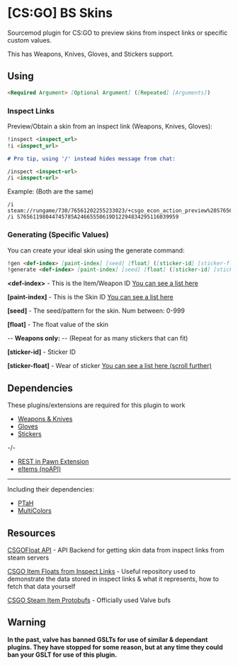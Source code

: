 # [CS:GO] BS Skins

Sourcemod plugin for CS:GO to preview skins from inspect links or specific custom values.

This has Weapons, Knives, Gloves, and Stickers support.

## Using

```md
<Required Argument> [Optional Argument] ([Repeated] [Arguments])
```

### Inspect Links

Preview/Obtain a skin from an inspect link (Weapons, Knives, Gloves):

```md
!inspect <inspect_url>
!i <inspect_url>

# Pro tip, using '/' instead hides message from chat:

/inspect <inspect-url>
/i <inspect-url>
```

Example: (Both are the same)

```
/i steam://rungame/730/76561202255233023/+csgo_econ_action_preview%20S76561198044745785A24665550619D12294834295116039959
/i S76561198044745785A24665550619D12294834295116039959
```

### Generating (Specific Values)

You can create your ideal skin using the generate command:

```md
!gen <def-index> [paint-index] [seed] [float] ([sticker-id] [sticker-float])
!generate <def-index> [paint-index] [seed] [float] ([sticker-id] [sticker-float])
```

**\<def-index>** - This is the Item/Weapon ID [You can see a list here](https://tf2b.com/itemlist.php?gid=730)

**[paint-index]** - This is the Skin ID [You can see a list here](https://github.com/adamb70/CSGO-skin-ID-dumper/blob/master/item_index.txt)

**[seed]** - The seed/pattern for the skin. Num between: 0-999

**[float]** - The float value of the skin

--
**Weapons only:** -- (Repeat for as many stickers that can fit)

**[sticker-id]** - Sticker ID

**[sticker-float]** - Wear of sticker [You can see a list here (scroll further)](https://tf2b.com/itemlist.php?gid=730)

## Dependencies

These plugins/extensions are required for this plugin to work

- [Weapons & Knives](https://github.com/psp1g/csgo_weapons)
- [Gloves](https://github.com/psp1g/csgo_gloves)
- [Stickers](https://github.com/psp1g/csgo_stickers)

-/-

- [REST in Pawn Extension](https://github.com/ErikMinekus/sm-ripext)
- [eItems (noAPI)](https://github.com/quasemago/eItems/releases/tag/0.10_noapi)

---

Including their dependencies:

- [PTaH](https://github.com/komashchenko/PTaH)
- [MultiColors](https://github.com/Bara/Multi-Colors)

## Resources

[CSGOFloat API](https://github.com/csgofloat/inspect) - API Backend for getting skin data from inspect links from steam servers

[CSGO Item Floats from Inspect Links](https://github.com/Tewki/CSGO-Item-Floats-From-Inspect-Links) - Useful repository used to demonstrate the data stored in inspect links & what it represents, how to fetch that data yourself

[CSGO Steam Item Protobufs](https://github.com/SteamRE/SteamKit/blob/f94c56ce371b2ec76794ed284b80582bae47cea4/Resources/Protobufs/csgo/cstrike15_gcmessages.proto#L657-L701) - Officially used Valve bufs

## Warning

**In the past, valve has banned GSLTs for use of similar & dependant plugins. They have stopped for some reason, but at any time they could ban your GSLT for use of this plugin.**
